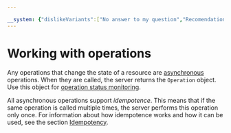 ```yaml
---

__system: {"dislikeVariants":["No answer to my question","Recomendations didn't help","The content doesn't match title","Other"]}
---
```

# Working with operationsAny operations that change the state of a resource are [asynchronous](async.md) operations. When they are called, the server returns the `Operation` object. Use this object for [operation status monitoring](operation.md#monitoring).All asynchronous operations support _idempotence_. This means that if the same operation is called multiple times, the server performs this operation only once. For information about how idempotence works and how it can be used, see the section [Idempotency](idempotency.md).